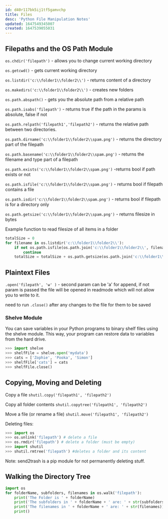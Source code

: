 ```yaml
---
id: d40r117bk5ij1tf5gamvchp
title: Files
desc: 'Python File Manipulation Notes'
updated: 1647549345007
created: 1647539055031
---
```


## Filepaths and the OS Path Module

`os.chdir('filepath')` - allows you to change current working directory

`os.getcwd()` - gets current working directory

`os.listdir('c:\\folder1\\folder2\\')` - returns content of a directory

`os.makedirs('c:\\folder1\\folder2\\')` - creates new folders

`os.path.abspath()` - gets you the absolute path from a relative path

`os.path.isabs('filepath')` - returns true if the path in the params is absolute, false if not

`os.path.relpath('filepath1','filepath2')` - returns the relative path between two directories. 

`os.path.dirname('c:\\folder1\\folder2\\spam.png')` - returns the directory part of the filepath

`os.path.basename('c:\\folder1\\folder2\\spam.png')` - returns the filename and type part of a filepath

`os.path.exists('c:\\folder1\\folder2\\spam.png')` -returns bool if path exists or not

`os.path.isfile('c:\\folder1\\folder2\\spam.png')` - returns bool if filepath contains a file

`os.path.isdir('c:\\folder1\\folder2\\spam.png')` - returns bool if filepath is for a directory only

`os.path.getsize('c:\\folder1\\folder2\\spam.png')` - returns filesize in bytes

Example function to read filesize of all items in a folder

```python
totalSize = 0
for filename in os.listdir('c:\\folder1\\folder2\\'):
    if not os.path.isfile(os.path.join('c:\\folder1\\folder2\\', filename)):
        continue
    totalSize = totalSize + os.path.getsize(os.path.join('c:\\folder1\\folder2\\', filename))
```

## Plaintext Files

`.open('filepath', 'w' )` - second param can be 'a' for append, if not param is passed the file will be opened in readmode which will not allow you to write to it.

need to run `.close()` after any changes to the file for them to be saved

### Shelve Module

You can save variables in your Python programs to binary shelf files using the shelve module. This way, your program can restore data to variables from the hard drive.

```python
>>> import shelve
>>> shelfFile = shelve.open('mydata')
>>> cats = ['Zophie', 'Pooka', 'Simon']
>>> shelfFile['cats'] = cats
>>> shelfFile.close()
```

## Copying, Moving and Deleting

Copy a file
`shutil.copy('filepath1', 'filepath2')`

Copy all folder contents
`shutil.copytree('filepath1', 'filepath2')`

Move a file (or rename a file)
`shutil.move('filepath1', 'filepath2')`

Deleting files:

```python
>>> import os
>>> os.unlink('filepath') # delete a file
>>> os.rmdir('filepath') # delete a folder (must be empty)
>>> import shutil
>>> shutil.rmtree('filepath') #deletes a folder and its content
```

Note: send2trash is a pip module for not permanently deleting stuff.

## Walking the Directory Tree

```python
import os
for folderName, subfolders, filenames in os.walk('filepath'):
    print('The Folder is ' + folderName)
    print('The subfolders in ' + folderName + ' are: ' + str(subfolders))
    print('The filenames in ' + folderName + ' are: ' + str(filenames))
    print()
```
